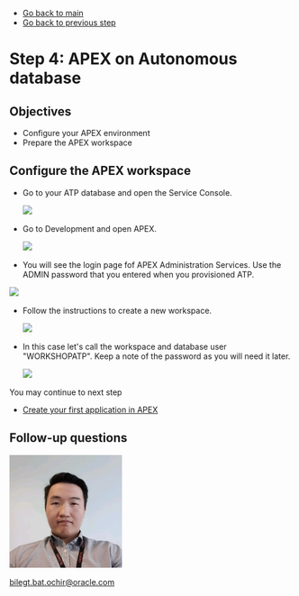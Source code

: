 - [Go back to main](/README.md)
- [Go back to previous step](/step3.md)

# Step 4: APEX on Autonomous database

## Objectives
- Configure your APEX environment
- Prepare the APEX workspace

## Configure the APEX workspace

- Go to your ATP database and open the Service Console.

  ![](./images/lab100/open_service_console.png)
  
- Go to Development and open APEX.
  
  ![](./images/lab100/open_APEX.png)
  
-  You will see the login page fof APEX Administration Services. Use the ADMIN password that you entered when you provisioned ATP.

  ![](./images/lab100/open_apex_2.png)

- Follow the instructions to create a new workspace.
  
  ![](./images/lab100/create_workspace_01.png)

- In this case let's call the workspace and database user "WORKSHOPATP".
    Keep a note of the password as you will need it later.

  ![](./images/lab100/create_workspace_02.png)

You may continue to next step 
- [Create your first application in APEX](step5.md)


## Follow-up questions

![](./images/bilegt.jpg)

[bilegt.bat.ochir@oracle.com](mailto:bilegt.bat.ochir@oracle.com)
